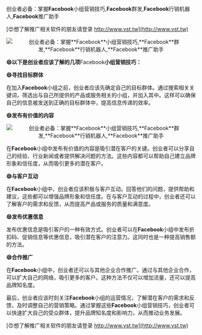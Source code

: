 创业者必备：掌握**Facebook**小组营销技巧,**Facebook**群发,**Facebook**行销机器人,**Facebook**推广助手

[😍想了解推广相关软件的朋友请登录 http://www.vst.tw](http://www.vst.tw)

 <center><img src="https://vst.tw/MP4/tuiguang/png/3.png" alt="创业者必备：掌握**Facebook**小组营销技巧,**Facebook**群发,**Facebook**行销机器人,**Facebook**推广助手"></center>

**😄以下是创业者应该了解的几项**Facebook**小组营销技巧：**

**😄寻找目标群体**

在加入**Facebook**小组之前，创业者应该先确定自己的目标群体。通过搜索相关关键词，筛选出与自己所提供的产品或服务相关的小组，并加入其中。这样可以确保自己的信息被发送到正确的目标群体中，提高信息传递的效率。

**😄发布有价值的内容**

 <center><img src="https://vst.tw/MP4/tuiguang/png/3.png" alt="创业者必备：掌握**Facebook**小组营销技巧,**Facebook**群发,**Facebook**行销机器人,**Facebook**推广助手"></center>

在**Facebook**小组中发布有价值的内容是吸引潜在客户的关键。创业者可以分享自己的经验、行业新闻或者提供解决问题的方法。这些内容都可以帮助自己建立品牌形象和信任度，从而吸引更多的潜在客户。

**😄与客户互动**

在**Facebook**小组中，创业者应该积极与客户互动。回答他们的问题，提供帮助和建议，这些都可以增强品牌形象和信任度。在与客户互动的过程中，创业者还可以了解客户的需求和反馈，从而提高产品或服务的质量和满意度。

**😄发布优惠信息**

发布优惠信息是吸引客户的一种有效方式。创业者可以在**Facebook**小组中发布折扣码、促销信息等优惠信息，吸引潜在客户的注意力。这同时也是一种提高销售额的方法。

**😄合作推广**

在**Facebook**小组中，创业者还可以与其他企业合作推广。通过与其他企业合作，可以扩大自己的网络，吸引更多的客户。这种方法不仅可以增加流量，还可以提高品牌知名度。

最后，创业者应该时刻关注**Facebook**小组的运营情况，了解潜在客户的需求和反馈，及时调整自己的营销策略。通过掌握这些**Facebook**小组营销技巧，创业者可以快速扩大自己的受众群体，提升品牌知名度和影响力，从而推动业务发展。

[😍想了解推广相关软件的朋友请登录 http://www.vst.tw](http://www.vst.tw)



